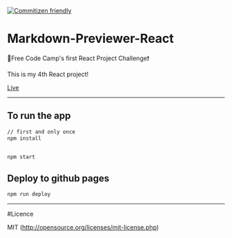[![Commitizen friendly](https://img.shields.io/badge/commitizen-friendly-brightgreen.svg)](http://commitizen.github.io/cz-cli/)

# Markdown-Previewer-React

:clap:Free Code Camp's first React Project Challenge:exclamation:

This is my 4th React project!

[Live](http//natac13.github.io/Markdown-Previewer-React)

-----------------------------------------------------

## To run the app

```sh
// first and only once
npm install


npm start
```

## Deploy to github pages 

```sh
npm run deploy
```

-----------------------------------------------------

#Licence 

MIT (http://opensource.org/licenses/mit-license.php)
